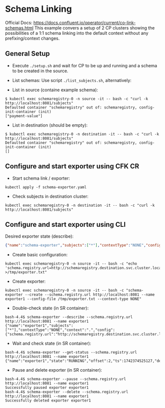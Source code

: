 # Schema Linking
Official Docs: https://docs.confluent.io/operator/current/co-link-schemas.html
This example convers a setup of 2 CP clusters showing the possibilities of a 1:1 schema linking into the default context without any prefixing/context changes.

## General Setup
* Execute `./setup.sh` and wait for CP to be up and running and a schema to be created in the source.

* List schemas:
Use script `./list_subjects.sh`, alternatively:

* List in source (containe example schema):
```shell
$ kubectl exec schemaregistry-0 -n source -it -- bash -c "curl -k http://localhost:8081/subjects"
Defaulted container "schemaregistry" out of: schemaregistry, config-init-container (init)
["payment-value"]
````
* List in destination (should be empty):
```shell
$ kubectl exec schemaregistry-0 -n destination -it -- bash -c "curl -k http://localhost:8081/subjects"
Defaulted container "schemaregistry" out of: schemaregistry, config-init-container (init)
[]
```

## Configure and start exporter using CFK CR
* Start schema link / exporter:
```shell
kubectl apply -f schema-exporter.yaml
```

* Check subjects in destination cluster:
```shell
kubectl exec schemaregistry-0 -n destination -it -- bash -c "curl -k http://localhost:8081/subjects"
```

## Configure and start exporter using CLI
Desired exporter state (describe):
```json
{"name":"schema-exporter","subjects":["*"],"contextType":"NONE","config":{"schema.registry.url":"http://schemaregistry.destination.svc.cluster.local:8081"}}
```

* Create basic configuration:
```shell
kubectl exec schemaregistry-0 -n source -it -- bash -c "echo 'schema.registry.url=http://schemaregistry.destination.svc.cluster.local:8081' >/tmp/exporter.txt"
```

* Create exporter:
```shell
kubectl exec schemaregistry-0 -n source -it -- bash -c "schema-exporter --create --schema.registry.url http://localhost:8081 --name exporter1 --config-file /tmp/exporter.txt --context-type NONE"
```

* Double-check state (in SR container):
```shell
bash-4.4$ schema-exporter --describe --schema.registry.url http://localhost:8081 --name exporter1
{"name":"exporter1","subjects":["*"],"contextType":"NONE","context":".","config":{"schema.registry.url":"http://schemaregistry.destination.svc.cluster.local:8081"}}
```

* Wait and check state (in SR container):
```shell
bash-4.4$ schema-exporter --get-status --schema.registry.url http://localhost:8081 --name exporter1
{"name":"exporter1","state":"RUNNING","offset":2,"ts":1742374525127,"deksOffset":-1,"deksTs":0}
```

* Pause and delete exporter (in SR container):
```shell
bash-4.4$ schema-exporter --pause --schema.registry.url http://localhost:8081 --name exporter1
Successfully paused exporter exporter1
bash-4.4$ schema-exporter --delete --schema.registry.url http://localhost:8081 --name exporter1
Successfully deleted exporter exporter1
```